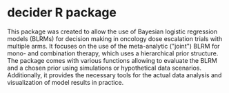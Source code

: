 # decider R package
This package was created to allow the use of Bayesian logistic regression models 
(BLRMs) for decision making in oncology dose escalation trials with multiple 
arms. It focuses on the use of the meta-analytic ("joint") BLRM for mono- and
combination therapy, which uses a hierarchical prior structure. The package
comes with various functions allowing to evaluate the BLRM and a chosen prior
using simulations or hypothetical data scenarios. Additionally, it provides
the necessary tools for the actual data analysis and visualization of
model results in practice.
